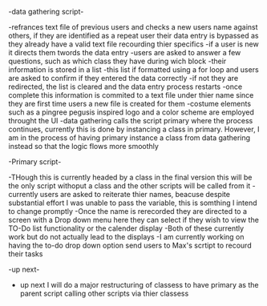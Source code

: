 -data gathering script-

-refrances text file of previous users and checks a new users name against others, 
if they are identified as a repeat user their data entry is bypassed as they already have a valid text file recourding thier specifics
-if a user is new it directs them twords the data entry
-users are asked to answer a few questions, such as which class they have during wich block
-their information is stored in a list
-this list if formatted using a for loop and users are asked to confirm if they entered the data correctly
-if not they are redirected, the list is cleared and the data entry process restarts
-once complete this information is commited to a text file under thier name
since they are first time users a new file is created for them
-costume elements such as a pingree pegusis inspired logo and a color scheme are employed throught the UI
-data gathering calls the script primary where the process continues, currently this is done by instancing a class in primary.
However, I am in the process of having primary instance a class from data gathering instead so that the logic flows more smoothly

-Primary script-

-THough this is currently headed by a class in the final version this will be the only script withoput a class and the other scripts will be called from it
-currently users are asked to reiterate thier names, beacuse despite substantial effort I was unable to pass the variable, this is somthing I intend to change promptly
-Once the name is rerecorded they are directed to a screen with a Drop down menu here they can select if they wish to view the TO-Do list functionality or the calender display
-Both of these currently work but do not actually lead to the displays 
-I am currently working on having the to-do drop down option send users to Max's scrtipt to recourd their tasks

-up next-

- up next I will do a major restructuring of classess to have primary as the parent script calling other scripts via thier classess

